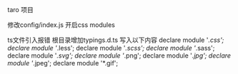 taro 项目

修改config/index.js
开启css modules

ts文件引入报错
根目录增加typings.d.ts
写入以下内容
declare module '*.css';
declare module '*.less';
declare module '*.scss';
declare module '*.sass';
declare module '*.svg';
declare module '*.png';
declare module '*.jpg';
declare module '*.jpeg';
declare module '*.gif';